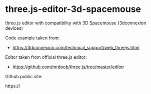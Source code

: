 # three.js-editor-3d-spacemouse

three.js editor with compatibility with 3D Spacemouse (3dconnexion devices)

Code example taken from:

- <https://3dconnexion.com/technical_support/web_threejs.html>

Editor taken from official three.js editor:

- <https://github.com/mrdoob/three.js/tree/master/editor>

Github public site:

https://
